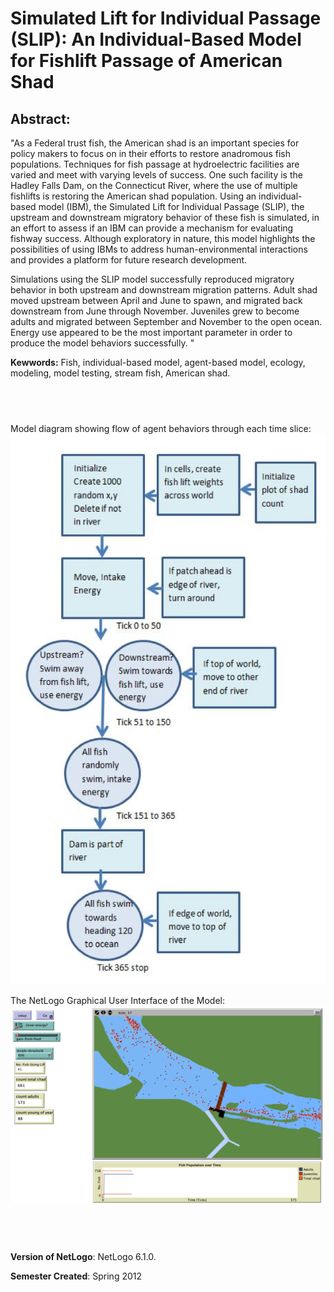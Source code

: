 # Simulated Lift for Individual Passage (SLIP): An Individual-Based Model for Fishlift Passage of American Shad 


## Abstract: 


"As a Federal trust fish, the American shad is an important species for policy makers to focus on in their efforts to restore anadromous fish populations.  Techniques for fish passage at hydroelectric facilities are varied and meet with varying levels of success.  One such facility is the Hadley Falls Dam, on the Connecticut River, where the use of multiple fishlifts is restoring the American shad population.  Using an individual-based model (IBM), the Simulated Lift for Individual Passage (SLIP), the upstream and downstream migratory behavior of these fish is simulated, in an effort to assess if an IBM can provide a mechanism for evaluating fishway success.  Although exploratory in nature, this model highlights the possibilities of using IBMs to address human-environmental interactions and provides a platform for future research development.

Simulations using the SLIP model successfully reproduced migratory behavior in both upstream and downstream migration patterns.  Adult shad moved upstream between April and June to spawn, and migrated back downstream from June through November. Juveniles grew to become adults and migrated between September and November to the open ocean.  Energy use appeared to be the most important parameter in order to produce the model behaviors successfully. "

**Kewwords:** Fish, individual-based model, agent-based model, ecology, modeling, model testing, stream fish, American shad.

## &nbsp;



Model diagram showing flow of agent behaviors through each time slice: 
![Model diagram showing flow of agent behaviors through each time slice](ModelLogic.png)

The NetLogo Graphical User Interface of the Model: 
![The NetLogo Graphical User Interface](GUI.png)

## &nbsp;

**Version of NetLogo**: NetLogo 6.1.0.

**Semester Created**: Spring 2012
